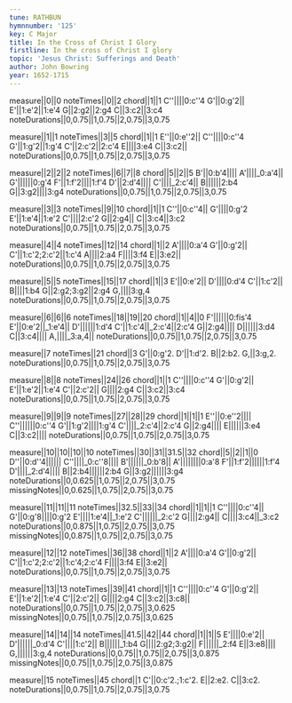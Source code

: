 ```yaml
---
tune: RATHBUN
hymnnumber: '125'
key: C Major
title: In the Cross of Christ I Glory
firstline: In the cross of Christ I glory
topic: 'Jesus Christ: Sufferings and Death'
author: John Bowring
year: 1652-1715
---
```

measure||0||0
noteTimes||0||2
chord||1||1
C''||||0:c''4
G'||0:g'2||
E'||1:e'2||1:e'4
G||2:g2||2:g4
C||3:c2||3:c4
noteDurations||0,0.75||1,0.75||2,0.75||3,0.75

measure||1||1
noteTimes||3||5
chord||1||1
E''||0:e''2||
C''||||0:c''4
G'||1:g'2||1:g'4
C'||2:c'2||2:c'4
E||||3:e4
C||3:c2||
noteDurations||0,0.75||1,0.75||2,0.75||3,0.75

measure||2||2||2
noteTimes||6||7||8
chord||5||2||5
B'||0:b'4||||
A'||||_0:a'4||
G'||||||0:g'4
F'||1:f'2||||1:f'4
D'||2:d'4||||
C'||||_2:c'4||
B||||||2:b4
G||3:g2||||3:g4
noteDurations||0,0.75||1,0.75||2,0.75||3,0.75

measure||3||3
noteTimes||9||10
chord||1||1
C''||0:c''4||
G'||||0:g'2
E'||1:e'4||1:e'2
C'||||2:c'2
G||2:g4||
C||3:c4||3:c2
noteDurations||0,0.75||1,0.75||2,0.75||3,0.75

measure||4||4
noteTimes||12||14
chord||1||2
A'||||0:a'4
G'||0:g'2||
C'||1:c'2;2:c'2||1:c'4
A||||2:a4
F||||3:f4
E||3:e2||
noteDurations||0,0.75||1,0.75||2,0.75||3,0.75

measure||5||5
noteTimes||15||17
chord||1||3
E'||0:e'2||
D'||||0:d'4
C'||1:c'2||
B||||1:b4
G||2:g2;3:g2||2:g4
G,||||3:g,4
noteDurations||0,0.75||1,0.75||2,0.75||3,0.75

measure||6||6||6
noteTimes||18||19||20
chord||1||4||0
F'||||||0:fis'4
E'||0:e'2||_1:e'4||
D'||||||1:d'4
C'||1:c'4||_2:c'4||2:c'4
G||2:g4||||
D||||||3:d4
C||3:c4||||
A,||||_3:a,4||
noteDurations||0,0.75||1,0.75||2,0.75||3,0.75

measure||7
noteTimes||21
chord||3
G'||0:g'2.
D'||1:d'2.
B||2:b2.
G,||3:g,2.
noteDurations||0,0.75||1,0.75||2,0.75||3,0.75

measure||8||8
noteTimes||24||26
chord||1||1
C''||||0:c''4
G'||0:g'2||
E'||1:e'2||1:e'4
C'||2:c'2||
G||||2:g4
C||3:c2||3:c4
noteDurations||0,0.75||1,0.75||2,0.75||3,0.75

measure||9||9||9
noteTimes||27||28||29
chord||1||1||1
E''||0:e''2||||
C''||||||0:c''4
G'||1:g'2||||1:g'4
C'||||_2:c'4||2:c'4
G||2:g4||||
E||||||3:e4
C||3:c2||||
noteDurations||0,0.75||1,0.75||2,0.75||3,0.75

measure||10||10||10||10
noteTimes||30||31||31.5||32
chord||5||2||1||0
D''||0:d''4||||||
C''||||_0:c''8||||
B'||||||_0:b'8||
A'||||||||0:a'8
F'||1:f'2||||||1:f'4
D'||||_2:d'4||||
B||2:b4||||||2:b4
G||3:g2||||||3:g4
noteDurations||0,0.625||1,0.75||2,0.75||3,0.75
missingNotes||0,0.625||1,0.75||2,0.75||3,0.75

measure||11||11||11
noteTimes||32.5||33||34
chord||1||1||1
C''||||0:c''4||
G'||0:g'8||||0:g'2
E'||||1:e'4||_1:e'2
C'||||||_2:c'2
G||||2:g4||
C||||3:c4||_3:c2
noteDurations||0,0.875||1,0.75||2,0.75||3,0.75
missingNotes||0,0.875||1,0.75||2,0.75||3,0.75

measure||12||12
noteTimes||36||38
chord||1||2
A'||||0:a'4
G'||0:g'2||
C'||1:c'2;2:c'2||1:c'4;2:c'4
F||||3:f4
E||3:e2||
noteDurations||0,0.75||1,0.75||2,0.75||3,0.75

measure||13||13
noteTimes||39||41
chord||1||1
C''||||0:c''4
G'||0:g'2||
E'||1:e'2||1:e'4
C'||2:c'2||
G||||2:g4
C||3:c2||3:c8||
noteDurations||0,0.75||1,0.75||2,0.75||3,0.625
missingNotes||0,0.75||1,0.75||2,0.75||3,0.625

measure||14||14||14
noteTimes||41.5||42||44
chord||1||1||5
E'||||0:e'2||
D'||||||_0:d'4
C'||||1:c'2||
B||||||_1:b4
G||||2:g2;3:g2||
F||||||_2:f4
E||3:e8||||
G,||||||3:g,4
noteDurations||0,0.75||1,0.75||2,0.75||3,0.875
missingNotes||0,0.75||1,0.75||2,0.75||3,0.875

measure||15
noteTimes||45
chord||1
C'||0:c'2.;1:c'2.
E||2:e2.
C||3:c2.
noteDurations||0,0.75||1,0.75||2,0.75||3,0.75

